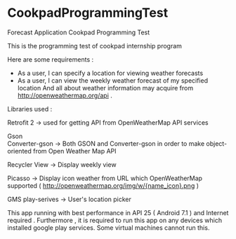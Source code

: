 # CookpadProgrammingTest
Forecast Application Cookpad Programming Test

This is the programming test of cookpad internship program

Here are some requirements : 
 - As a user, I can specify a location for viewing weather forecasts
 - As a user, I can view the weekly weather forecast of my specified location
And all about weather information may acquire from http://openweathermap.org/api .

Libraries used :

Retrofit 2       -> used for getting API from OpenWeatherMap API services

Gson             
Converter-gson   -> Both GSON and Converter-gson in order to make object-oriented from Open Weather Map API

Recycler View    -> Display weekly view

Picasso          -> Display icon weather from URL which OpenWeatherMap supported ( http://openweathermap.org/img/w/{name_icon}.png )

GMS play-serives -> User's location picker

This app running with best performance in API 25 ( Android 7.1 ) and Internet required . Furthermore , it is required to run this app on any devices which installed google play services. Some virtual machines cannot run this. 
